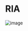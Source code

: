 # RIA
![image](https://user-images.githubusercontent.com/66495366/163177175-38c0aa7d-5701-4753-a5b2-6bc47ded0ce3.png)
